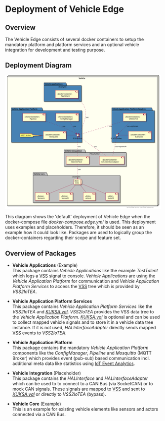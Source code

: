 <!---
  Copyright (c) 2021 Robert Bosch GmbH

  This Source Code Form is subject to the terms of the Mozilla Public
  License, v. 2.0. If a copy of the MPL was not distributed with this
  file, You can obtain one at https://mozilla.org/MPL/2.0/.

  SPDX-License-Identifier: MPL-2.0
-->

# Deployment of Vehicle Edge

## Overview

The Vehicle Edge consists of several docker containers to setup the mandatory platform and platform services and an optional vehicle integration for development and testing purpose.

## Deployment Diagram

![./assets/plantuml/vehicle_edge_deployment.svg](./assets/plantuml/vehicle_edge_default_deployment.svg)

This diagram shows the 'default' deployment of Vehicle Edge when the docker-compose file _docker-compose.edge.yml_ is used. This deployment uses examples and placeholders. Therefore, it should be seen as an example how it could look like. Packages are used to logically group the docker-containers regarding their scope and feature set.

## Overview of Packages

 * __Vehicle Applications__ (Example)<br/>
   This package contains _Vehicle Applications_ like the example _TestTalent_ which logs a [VSS](https://github.com/GENIVI/vehicle_signal_specification) signal to console. _Vehicle Applications_ are using the _Vehicle Application Platform_ for communication and _Vehicle Application Platform Services_ to access the [VSS](https://github.com/GENIVI/vehicle_signal_specification) tree which is provided by _VSS2IoTEA_.

 * __Vehicle Application Platform Services__<br/>
   This package contains _Vehicle Application Platform Services_ like the _VSS2IoTEA_ and [_KUKSA.val_](https://github.com/eclipse/kuksa.val).
   _VSS2IoTEA_ provides the VSS data tree to the _Vehicle Application Platform_.
   [_KUKSA.val_](https://github.com/eclipse/kuksa.val) is optional and can be used to collect mapped vehicle signals and to store it in a vehicle data tree instance. If it is not used, _HALInterfaceAdapter_ directly sends mapped [VSS](https://github.com/GENIVI/vehicle_signal_specification) events to _VSS2IoTEA_.

 * __Vehicle Application Platform__<br/>
   This package contains the mandatory _Vehicle Application Platform_ components like the _ConfigManager_, _Pipeline_ and _Mosquitto_ (MQTT Broker) which provides event (pub-sub) based communication incl. additional meta data like statistics using [IoT Event Analytics](https://github.com/GENIVI/iot-event-analytics).

 * __Vehicle Integration__ (Placeholder)<br/>
   This package contains the _HALInterface_ and _HALInterfaceAdapter_ which can be used to to connect to a CAN Bus (via SocketCAN) or to mock CAN signals. These signals are mapped to [VSS](https://github.com/GENIVI/vehicle_signal_specification) and sent to [_KUKSA.val_](https://github.com/eclipse/kuksa.val) or directly to _VSS2IoTEA_ (bypass).

 * __Vehicle Core__ (Example)<br/>
   This is an example for existing vehicle elements like sensors and actors connected via a CAN Bus.
